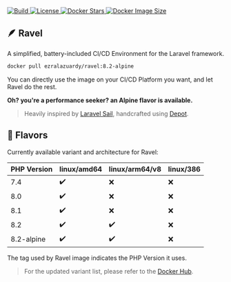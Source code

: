 <a href="https://github.com/ezralazuardy/ravel/actions/workflows/build.yml" target="_blank" rel="noopener noreferrer">
  <img src="https://github.com/ezralazuardy/ravel/actions/workflows/build.yml/badge.svg?branch=8.2-alpine" alt="Build">
</a>
<a href="https://github.com/ezralazuardy/ravel/blob/master/LICENSE" target="_blank" rel="noopener noreferrer">
  <img src="https://img.shields.io/github/license/ezralazuardy/ravel?color=yellow" alt="License">
</a>
<a href="https://hub.docker.com/r/ezralazuardy/ravel/tags" target="_blank" rel="noopener noreferrer">
  <img src="https://img.shields.io/docker/stars/ezralazuardy/ravel?color=blue" alt="Docker Stars">
</a>
<a href="https://hub.docker.com/r/ezralazuardy/ravel/tags" target="_blank" rel="noopener noreferrer">
  <img src="https://img.shields.io/docker/image-size/ezralazuardy/ravel/8.2-alpine?color=orange" alt="Docker Image Size">
</a>

## 🪶 Ravel

A simplified, battery-included CI/CD Environment for the Laravel framework.

```bash
docker pull ezralazuardy/ravel:8.2-alpine
```

You can directly use the image on your CI/CD Platform you want, and let Ravel do the rest.

**Oh? you're a performance seeker? an Alpine flavor is available.**

> Heavily inspired by [Laravel Sail](https://github.com/laravel/sail), handcrafted using [Depot](https://depot.dev).

## 🚀 Flavors

Currently available variant and architecture for Ravel:

| PHP Version      | linux/amd64        | linux/arm64/v8     | linux/386          |
| ---------------- | ------------------ | ------------------ | ------------------ |
| 7.4              | :heavy_check_mark: | :x:                | :x:                |
| 8.0              | :heavy_check_mark: | :x:                | :x:                |
| 8.1              | :heavy_check_mark: | :x:                | :x:                |
| 8.2              | :heavy_check_mark: | :heavy_check_mark: | :x:                |
| 8.2-alpine       | :heavy_check_mark: | :heavy_check_mark: | :x:                |

The tag used by Ravel image indicates the PHP Version it uses.

> For the updated variant list, please refer to the [Docker Hub](https://hub.docker.com/r/ezralazuardy/ravel/tags).
